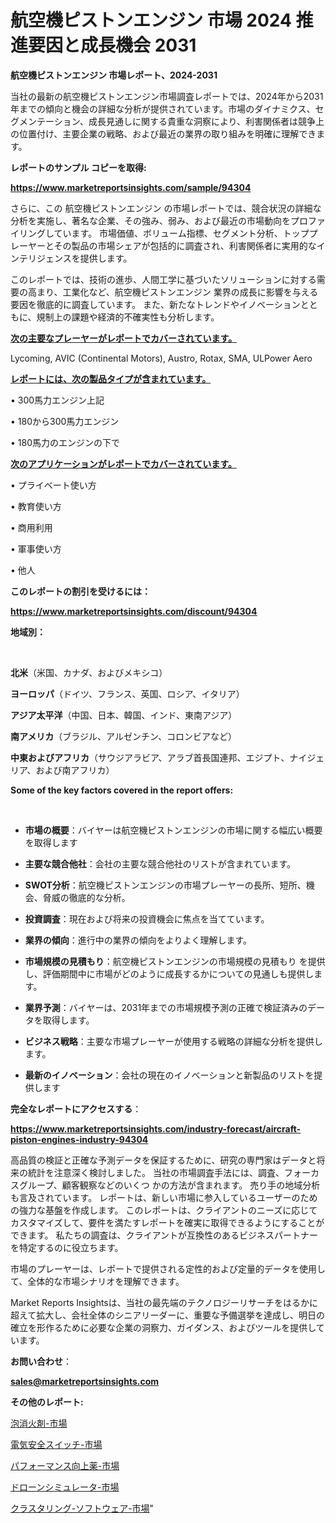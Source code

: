 # 航空機ピストンエンジン 市場 2024 推進要因と成長機会 2031

<strong>航空機ピストンエンジン 市場レポート、2024-2031</strong>

当社の最新の航空機ピストンエンジン市場調査レポートでは、2024年から2031年までの傾向と機会の詳細な分析が提供されています。市場のダイナミクス、セグメンテーション、成長見通しに関する貴重な洞察により、利害関係者は競争上の位置付け、主要企業の戦略、および最近の業界の取り組みを明確に理解できます。



<strong>レポートのサンプル コピーを取得:</strong> <a href=https://www.marketreportsinsights.com/sample/94304>

<strong><u>https://www.marketreportsinsights.com/sample/94304</u></strong></a>

さらに、この 航空機ピストンエンジン の市場レポートでは、競合状況の詳細な分析を実施し、著名な企業、その強み、弱み、および最近の市場動向をプロファイリングしています。 市場価値、ボリューム指標、セグメント分析、トッププレーヤーとその製品の市場シェアが包括的に調査され、利害関係者に実用的なインテリジェンスを提供します。

このレポートでは、技術の進歩、人間工学に基づいたソリューションに対する需要の高まり、工業化など、航空機ピストンエンジン 業界の成長に影響を与える要因を徹底的に調査しています。 また、新たなトレンドやイノベーションとともに、規制上の課題や経済的不確実性も分析します。



<strong><u>次の主要なプレーヤーがレポートでカバーされています。</u></strong>

Lycoming, AVIC (Continental Motors), Austro, Rotax, SMA, ULPower Aero



<strong><u><b>レポートには、次の製品タイプが含まれています。</b></u></strong>

• 300馬力エンジン上記

• 180から300馬力エンジン

• 180馬力のエンジンの下で



<strong><u><b>次のアプリケーションがレポートでカバーされています。</b></u></strong>

• プライベート使い方

• 教育使い方

• 商用利用

• 軍事使い方

• 他人



<strong><b>このレポートの割引を受けるには：</b></strong>

<a href=https://www.marketreportsinsights.com/discount/94304>

<strong><u>https://www.marketreportsinsights.com/discount/94304</u></strong></a>



<strong>地域別：</strong>

<strong> </strong>



<strong>北米</strong>（米国、カナダ、およびメキシコ）



<strong>ヨーロッパ</strong>（ドイツ、フランス、英国、ロシア、イタリア）



<strong>アジア太平洋</strong>（中国、日本、韓国、インド、東南アジア）



<strong>南アメリカ</strong>（ブラジル、アルゼンチン、コロンビアなど）



<strong>中東およびアフリカ</strong>（サウジアラビア、アラブ首長国連邦、エジプト、ナイジェリア、および南アフリカ）



<strong>Some of the key factors covered in the report offers:</strong>

<strong> </strong>
<ul>
  <li>

<strong>市場の概要</strong>：バイヤーは航空機ピストンエンジンの市場に関する幅広い概要を取得します</li>
  <li>

<strong>主要な競合他社</strong>：会社の主要な競合他社のリストが含まれています。</li>
  <li>

<strong>SWOT分析</strong>：航空機ピストンエンジンの市場プレーヤーの長所、短所、機会、脅威の徹底的な分析。</li>
  <li>

<strong>投資調査</strong>：現在および将来の投資機会に焦点を当てています。</li>
  <li>

<strong>業界の傾向</strong>：進行中の業界の傾向をよりよく理解します。</li>
  <li>

<strong>市場規模の見積もり</strong>：航空機ピストンエンジンの市場規模の見積もり を提供し、評価期間中に市場がどのように成長するかについての見通しも提供します。</li>
  <li>

<strong>業界予測</strong>：バイヤーは、2031年までの市場規模予測の正確で検証済みのデータを取得します。</li>
  <li>

<strong>ビジネス戦略</strong>：主要な市場プレーヤーが使用する戦略の詳細な分析を提供します。</li>
  <li>

<strong>最新のイノベーション</strong>：会社の現在のイノベーションと新製品のリストを提供します</li>
</ul>


<strong>完全なレポートにアクセスする</strong>：

<a href=https://www.marketreportsinsights.com/industry-forecast/aircraft-piston-engines-industry-94304>

<strong><u>https://www.marketreportsinsights.com/industry-forecast/aircraft-piston-engines-industry-94304</u></strong></a>

高品質の検証と正確な予測データを保証するために、研究の専門家はデータと将来の統計を注意深く検討しました。 当社の市場調査手法には、調査、フォーカスグループ、顧客観察などのいくつ かの方法が含まれます。 売り手の地域分析も言及されています。 レポートは、新しい市場に参入しているユーザーのための強力な基盤を作成します。 このレポートは、クライアントのニーズに応じてカスタマイズして、要件を満たすレポートを確実に取得できるようにすることができます。 私たちの調査は、クライアントが互換性のあるビジネスパートナーを特定するのに役立ちます。

市場のプレーヤーは、レポートで提供される定性的および定量的データを使用して、全体的な市場シナリオを理解できます。

Market Reports Insightsは、当社の最先端のテクノロジーリサーチをはるかに超えて拡大し、会社全体のシニアリーダーに、重要な予備選挙を達成し、明日の確立を形作るために必要な企業の洞察力、ガイダンス、およびツールを提供しています。



<strong><b>お問い合わせ</b></strong>：

<a href=mailto:sales@marketreportsinsights.com>

<strong><u>sales@marketreportsinsights.com</u></strong></a>



<strong>その他のレポート:</strong>

<a href=https://www.linkedin.com/pulse/泡消火剤-市場-2023-年のダイナミクスとビジネストレンド-2030-zvgqc/>泡消火剤-市場</a>

<a href=https://www.linkedin.com/pulse/電気安全スイッチ-市場-2023-総利益と主要ベンダー-2030-pr-news-hub-mi7hf/>電気安全スイッチ-市場</a>

<a href=https://www.linkedin.com/pulse/パフォーマンス向上薬-市場-2023-競争分析と事業成長-2030-pr-news-hub-3m7wf/>パフォーマンス向上薬-市場</a>

<a href=https://www.linkedin.com/pulse/ドローンシミュレータ-市場-2023-総合分析と事業成長戦略-2030-1mvbf/>ドローンシミュレータ-市場</a>

<a href=https://www.linkedin.com/pulse/クラスタリング-ソフトウェア-市場-2023-swot-分析と成長率-2030-etxxf/>クラスタリング-ソフトウェア-市場</a>"
